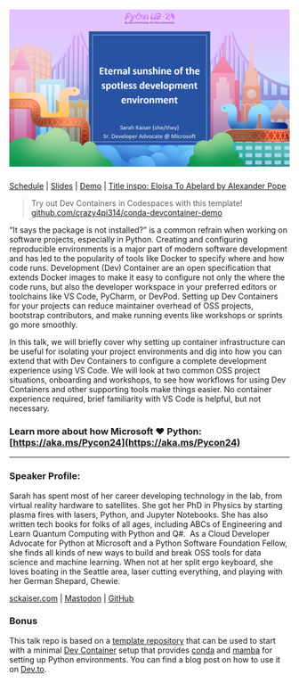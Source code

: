 # ![PyCon 2024: Eternal sunshine of the spotless development environment](title.png)
[Schedule](https://us.pycon.org/2024/schedule/presentation/123/) | [Slides](slides.pdf) | [Demo](jupyter_repos.ipynb) | [Title inspo: Eloisa To Abelard by Alexander Pope](https://gutenberg.org/cache/epub/9413/pg9413-images.html#link2H_4_0051:~:text=Eternal%20sunshine%20of%20the%20spotless%20mind!)

> Try out Dev Containers in Codespaces with this template! [github.com/crazy4pi314/conda-devcontainer-demo](https://github.com/crazy4pi314/conda-devcontainer-demo)

“It says the package is not installed?” is a common refrain when working on software projects, especially in Python. Creating and configuring reproducible environments is a major part of modern software development and has led to the popularity of tools like Docker to specify where and how code runs. Development (Dev) Container are an open specification that extends Docker images to make it easy to configure not only the where the code runs, but also the developer workspace in your preferred editors or toolchains like VS Code, PyCharm, or DevPod. Setting up Dev Containers for your projects can reduce maintainer overhead of OSS projects, bootstrap contributors, and make running events like workshops or sprints go more smoothly.

In this talk, we will briefly cover why setting up container infrastructure can be useful for isolating your project environments and dig into how you can extend that with Dev Containers to configure a complete development experience using VS Code. We will look at two common OSS project situations, onboarding and workshops, to see how workflows for using Dev Containers and other supporting tools make things easier. No container experience required, brief familiarity with VS Code is helpful, but not necessary.


### Learn more about how Microsoft ❤️ Python: [https://aka.ms/Pycon24](https://aka.ms/Pycon24)

--- 

### Speaker Profile:

Sarah has spent most of her career developing technology in the lab, from virtual reality hardware to satellites. She got her PhD in Physics by starting plasma fires with lasers, Python, and Jupyter Notebooks. She has also written tech books for folks of all ages, including ABCs of Engineering and Learn Quantum Computing with Python and Q#.  As a Cloud Developer Advocate for Python at Microsoft and a Python Software Foundation Fellow, she finds all kinds of new ways to build and break OSS tools for data science and machine learning. When not at her split ergo keyboard, she loves boating in the Seattle area, laser cutting everything, and playing with her German Shepard, Chewie.

[sckaiser.com](https://sckaiser.com) | [Mastodon](https://mathstodon.xyz/@crazy4pi314) | [GitHub](https://github.com/crazy4pi314)

### Bonus

This talk repo is based on a [template repository](https://github.com/crazy4pi314/conda-devcontainer-demo?WT.mc_id=python-91783-sarahakaiser) that can be used to start with a minimal [Dev Container](https://containers.dev/) setup that provides [conda](https://github.com/conda/conda) and [mamba](https://github.com/mamba-org/mamba) for setting up Python environments.
You can find a blog post on how to use it on [Dev.to](https://dev.to/crazy4pi314/how-to-get-the-best-conda-environment-experience-in-codespaces-4na9?WT.mc_id=python-91783-sarahakaiser).
